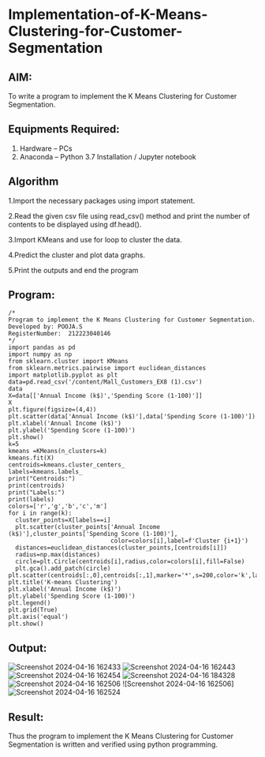 # Implementation-of-K-Means-Clustering-for-Customer-Segmentation

## AIM:
To write a program to implement the K Means Clustering for Customer Segmentation.

## Equipments Required:
1. Hardware – PCs
2. Anaconda – Python 3.7 Installation / Jupyter notebook

## Algorithm

 1.Import the necessary packages using import statement.

2.Read the given csv file using read_csv() method and print the number of contents to be displayed using df.head().

3.Import KMeans and use for loop to cluster the data.

4.Predict the cluster and plot data graphs.

5.Print the outputs and end the program
 

## Program:
```
/*
Program to implement the K Means Clustering for Customer Segmentation.
Developed by: POOJA.S
RegisterNumber:  212223040146
*/
import pandas as pd
import numpy as np
from sklearn.cluster import KMeans
from sklearn.metrics.pairwise import euclidean_distances
import matplotlib.pyplot as plt
data=pd.read_csv('/content/Mall_Customers_EX8 (1).csv')
data
X=data[['Annual Income (k$)','Spending Score (1-100)']]
X
plt.figure(figsize=(4,4))
plt.scatter(data['Annual Income (k$)'],data['Spending Score (1-100)'])
plt.xlabel('Annual Income (k$)')
plt.ylabel('Spending Score (1-100)')
plt.show()
k=5
kmeans =KMeans(n_clusters=k)
kmeans.fit(X)
centroids=kmeans.cluster_centers_
labels=kmeans.labels_
print("Centroids:")
print(centroids)
print("Labels:")
print(labels)
colors=['r','g','b','c','m']
for i in range(k):
  cluster_points=X[labels==i]
  plt.scatter(cluster_points['Annual Income (k$)'],cluster_points['Spending Score (1-100)'],
                             color=colors[i],label=f'Cluster {i+1}')
  distances=euclidean_distances(cluster_points,[centroids[i]])
  radius=np.max(distances)
  circle=plt.Circle(centroids[i],radius,color=colors[i],fill=False)
  plt.gca().add_patch(circle)
plt.scatter(centroids[:,0],centroids[:,1],marker='*',s=200,color='k',label='Centroids')
plt.title('K-means Clustering')
plt.xlabel('Annual Income (k$)')
plt.ylabel('Spending Score (1-100)')
plt.legend()
plt.grid(True)
plt.axis('equal')
plt.show()

```


## Output:
![Screenshot 2024-04-16 162433](https://github.com/Shubhavi17/Implementation-of-K-Means-Clustering-for-Customer-Segmentation/assets/150005085/194597ab-a734-4435-ae4d-19e6e2817c29)
![Screenshot 2024-04-16 162443](https://github.com/Shubhavi17/Implementation-of-K-Means-Clustering-for-Customer-Segmentation/assets/150005085/b9eeaf53-6f79-49b6-97ae-e295418e1b1a)
![Screenshot 2024-04-16 162454](https://github.com/Shubhavi17/Implementation-of-K-Means-Clustering-for-Customer-Segmentation/assets/150005085/53959458-8d9d-496a-98bf-8f245a8788f3)
![Screenshot 2024-04-16 184328](https://github.com/Shubhavi17/Implementation-of-K-Means-Clustering-for-Customer-Segmentation/assets/150005085/ea94940d-3c3f-436d-8f87-68ecd6b70e24)
![Screenshot 2024-04-16 162506](https://github.com/Shubhavi17/Implementation-of-K-Means-Clustering-for-Customer-Segmentation/assets/150005085/74bc2bb9-e5ad-4621-831c-df2bfdb2f7db)
![Screenshot 2024-04-16 162506]![Screenshot 2024-04-16 162524](https://github.com/Shubhavi17/Implementation-of-K-Means-Clustering-for-Customer-Segmentation/assets/150005085/b3cd077f-a34b-49eb-bb5a-446bfaadd43f)


## Result:
Thus the program to implement the K Means Clustering for Customer Segmentation is written and verified using python programming.
